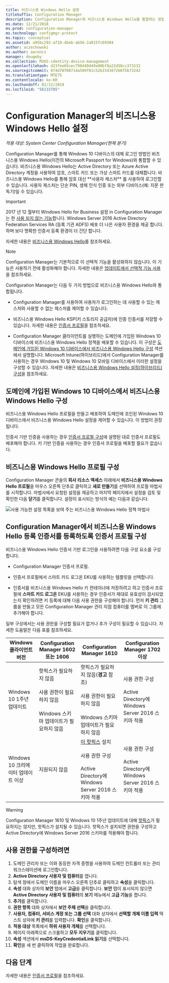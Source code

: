 ```yaml
---
title: 비즈니스용 Windows Hello 설정
titleSuffix: Configuration Manager
description: Configuration Manager와 비즈니스용 Windows Hello를 통합하는 방법을 알아봅니다.
ms.date: 12/21/2018
ms.prod: configuration-manager
ms.technology: configmgr-protect
ms.topic: conceptual
ms.assetid: a95bc292-af10-4beb-ab56-2a815fc69304
author: aczechowski
ms.author: aaroncz
manager: dougeby
ms.collection: M365-identity-device-management
ms.openlocfilehash: d23fee65cec798440449a00bf8a22d58cc373132
ms.sourcegitcommit: 874d78f08714a509f61c52b154387268f5b73242
ms.translationtype: MTE75
ms.contentlocale: ko-KR
ms.lasthandoff: 02/12/2019
ms.locfileid: "56133785"
---
```

# <a name="windows-hello-for-business-settings-in-configuration-manager"></a>Configuration Manager의 비즈니스용 Windows Hello 설정

*적용 대상: System Center Configuration Manager(현재 분기)*

<!--1245704--> Configuration Manager를 통해 Windows 10 디바이스의 대체 로그인 방법인 비즈니스용 Windows Hello(이전의 Microsoft Passport for Windows)와 통합할 수 있습니다. 비즈니스용 Windows Hello는 Active Directory 또는 Azure Active Directory 계정을 사용하여 암호, 스마트 카드 또는 가상 스마트 카드를 대체합니다. 비즈니스용 Windows Hello를 통해 암호 대신 **사용자 제스처** 를 사용하여 로그인할 수 있습니다. 사용자 제스처는 단순 PIN, 생체 인식 인증 또는 외부 디바이스(예: 지문 판독기)일 수 있습니다.


> [!Important]  
> 2017 년 12 월부터 Windows Hello for Business 설정 in Configuration Manager는 한 [사용 되지 않는 기능](/sccm/core/plan-design/changes/deprecated/removed-and-deprecated-cmfeatures)합니다. Windows Server 2016 Active Directory Federation Services RA (등록 기관 ADFS) 배포 더 나은 사용자 환경을 제공 합니다. 하며 보다 명확한 인증서 등록 환경이 더 간단 합니다.  


자세한 내용은 [비즈니스용 Windows Hello](https://docs.microsoft.com/windows/access-protection/hello-for-business/hello-identity-verification)를 참조하세요.


> [!Note]  
> Configuration Manager는 기본적으로 이 선택적 기능을 활성화하지 않습니다. 이 기능은 사용하기 전에 활성화해야 합니다. 자세한 내용은 [업데이트에서 선택적 기능 사용](/sccm/core/servers/manage/install-in-console-updates#bkmk_options)을 참조하세요.<!--505213-->  


Configuration Manager는 다음 두 가지 방법으로 비즈니스용 Windows Hello와 통합됩니다.  

- Configuration Manager를 사용하여 사용자가 로그인하는 데 사용할 수 있는 제스처와 사용할 수 없는 제스처를 제어할 수 있습니다.  

- 비즈니스용 Windows Hello KSP(키 스토리지 공급자)에 인증 인증서를 저장할 수 있습니다. 자세한 내용은 [인증서 프로필](introduction-to-certificate-profiles.md)을 참조하세요.  

- Configuration Manager 클라이언트를 실행하는 도메인에 가입된 Windows 10 디바이스에 비즈니스용 Windows Hello 정책을 배포할 수 있습니다. 이 구성은 [도메인에 가입된 Windows 10 디바이스에서 비즈니스용 Windows Hello 구성](#configure-windows-hello-for-business-on-domain-joined-windows-10-devices) 섹션에서 설명합니다. Microsoft Intune(하이브리드)에서 Configuration Manager를 사용하는 경우 Windows 10 및 Windows 10 모바일 디바이스에서 이러한 설정을 구성할 수 있습니다. 자세한 내용은 [비즈니스용 Windows Hello 설정(하이브리드) 구성](/sccm/mdm/deploy-use/windows-hello-for-business-settings)을 참조하세요.



## <a name="configure-windows-hello-for-business-on-domain-joined-windows-10-devices"></a>도메인에 가입된 Windows 10 디바이스에서 비즈니스용 Windows Hello 구성

비즈니스용 Windows Hello 프로필을 만들고 배포하여 도메인에 조인된 Windows 10 디바이스에서 비즈니스용 Windows Hello 설정을 제어할 수 있습니다. 이 방법이 권장됩니다.


인증서 기반 인증을 사용하는 경우 [인증서 프로필 구성](#configure-a-certificate-profile)에 설명된 대로 인증서 프로필도 배포해야 합니다. 키 기반 인증을 사용하는 경우 인증서 프로필을 배포할 필요가 없습니다.



## <a name="configure-a-windows-hello-for-business-profile"></a>비즈니스용 Windows Hello 프로필 구성  

Configuration Manager 콘솔의 **회사 리소스 액세스** 아래에서 **비즈니스용 Windows Hello 프로필**을 마우스 오른쪽 단추로 클릭하고 **새로 만들기**를 선택하여 프로필 마법사를 시작합니다. 마법사에서 요청된 설정을 제공하고 마지막 페이지에서 설정을 검토 및 확인한 다음 **닫기**를 클릭합니다. 설정이 표시되는 방식의 예는 다음과 같습니다.  

![사용 가능한 설정 목록을 보여 주는 비즈니스용 Windows Hello 정책 마법사](../media/Hello-for-Business-settings.png)



## <a name="configure-a-certificate-profile-to-enroll-the-windows-hello-for-business-enrollment-certificate-in-configuration-manager"></a>Configuration Manager에서 비즈니스용 Windows Hello 등록 인증서를 등록하도록 인증서 프로필 구성  

비즈니스용 Windows Hello 인증서 기반 로그인을 사용하려면 다음 구성 요소를 구성합니다.  

-   Configuration Manager 인증서 프로필.  

-   인증서 프로필에서 스마트 카드 로그온 EKU를 사용하는 템플릿을 선택합니다.  

-   인증서를 비즈니스용 Windows Hello 키 컨테이너에 저장하려고 하고 인증서 프로필에 **스마트 카드 로그온** EKU를 사용하는 경우 인증서가 제대로 유효성이 검사되었는지 확인하려면 키 등록에 대해 다음 사용 권한을 구성해야 합니다.
먼저 **키 관리** 그룹을 만들고 모든 Configuration Manager 관리 지점 컴퓨터를 멤버로 이 그룹에 추가해야 합니다.

일부 구성에서는 사용 권한을 구성할 필요가 없거나 추가 구성이 필요할 수 있습니다. 자세한 도움말은 다음 표를 참조하세요.

|Windows 클라이언트 버전|Configuration Manager 1602 또는 1606|Configuration Manager 1610|Configuration Manager 1702 이상|
|-|-|-|-|
|Windows 10 1주년 업데이트|핫픽스가 필요하지 않음<br><br>사용 권한이 필요하지 않음<br><br>Windows 스키마 업데이트가 필요하지 않음|핫픽스가 필요하지 않음(**경고** 참조)<br><br>사용 권한이 필요하지 않음<br><br>Windows 스키마 업데이트가 필요하지 않음|사용 권한 구성<br><br>Active Directory에 Windows Server 2016 스키마 적용|
|Windows 10 크리에이터 업데이트 이상|지원되지 않음|[이 핫픽스](https://support.microsoft.com/help/4010155/update-rollup-for-system-center-configuration-manager-current-branch-v) 설치<br><br>사용 권한 구성<br><br>Active Directory에 Windows Server 2016 스키마 적용|사용 권한 구성<br><br>Active Directory에 Windows Server 2016 스키마 적용|

> [!WARNING]
> Configuration Manager 1610 및 Windows 10 1주년 업데이트에 대해 [핫픽스](https://support.microsoft.com/help/4010155/update-rollup-for-system-center-configuration-manager-current-branch-v)가 필요하지는 않지만, 핫픽스가 설치될 수 있습니다.  핫픽스가 설치되면 권한을 구성하고 Active Directory에 Windows Server 2016 스키마를 적용해야 합니다.

## <a name="to-configure-permissions"></a>사용 권한을 구성하려면

1.  도메인 관리자 또는 이와 동등한 자격 증명을 사용하여 도메인 컨트롤러 또는 관리 워크스테이션에 로그인합니다.
2.  **Active Directory 사용자 및 컴퓨터**를 엽니다.
3.  탐색 창에서 도메인 이름을 마우스 오른쪽 단추로 클릭하고 **속성**을 클릭합니다.
4.  *<domain name>* **속성** 대화 상자의 **보안** 탭에서 **고급**을 클릭합니다. **보안** 탭이 표시되지 않으면 **Active Directory 사용자 및 컴퓨터**의 **보기** 메뉴에서 **고급 기능**을 켭니다.
5.  **추가**를 클릭합니다.
6.  *<domain name>* **권한 항목** 대화 상자에서 **보안 주체 선택**을 클릭합니다.
7.  **사용자, 컴퓨터, 서비스 계정 또는 그룹 선택** 대화 상자에서 **선택할 개체 이름 입력** 텍스트 상자에 **키 관리**를 입력합니다. **확인**을 클릭합니다.
8.  **적용 대상** 목록에서 **하위 사용자 개체**를 선택합니다.
9.  페이지 아래쪽으로 스크롤하고 **모두 지우기**를 클릭합니다.
10. **속성** 섹션에서 **msDS-KeyCredentialLink 읽기**를 선택합니다.
11. **확인**을 세 번 클릭하여 작업을 완료합니다.


## <a name="next-steps"></a>다음 단계

자세한 내용은 [인증서 프로필](introduction-to-certificate-profiles.md)을 참조하세요.  




